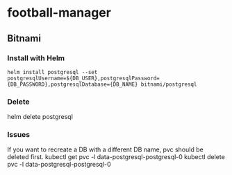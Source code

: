 # football-manager


## Bitnami

### Install with Helm

```helm install postgresql --set postgresqlUsername=${DB_USER},postgresqlPassword={DB_PASSWORD},postgresqlDatabase={DB_NAME} bitnami/postgresql```


### Delete 

helm delete postgresql


### Issues
If you want to recreate a DB with a different DB name, pvc should be deleted first. 
kubectl get pvc -l data-postgresql-postgresql-0
kubectl delete pvc -l data-postgresql-postgresql-0
